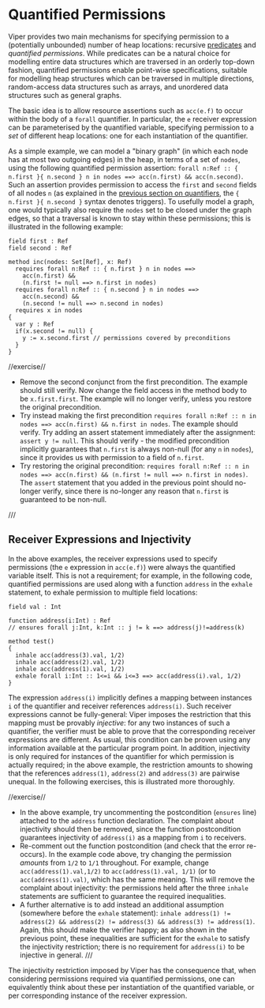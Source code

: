 # Quantified Permissions #

Viper provides two main mechanisms for specifying permission to a (potentially unbounded) number of heap locations: recursive [predicates](#predicates) and *quantified permissions*. While predicates can be a natural choice for modelling entire data structures which are traversed in an orderly top-down fashion, quantified permissions enable point-wise specifications, suitable for modelling heap structures which can be traversed in multiple directions, random-access data structures such as arrays, and unordered data structures such as general graphs.

The basic idea is to allow resource assertions such as `acc(e.f)` to occur within the body of a `forall` quantifier. In particular, the `e` receiver expression can be parameterised by the quantified variable, specifying permission to a *set* of different heap locations: one for each instantiation of the quantifier.

As a simple example, we can model a "binary graph" (in which each node has at most two outgoing edges) in the heap, in terms of a set of `nodes`, using the following quantified permission assertion: `forall n:Ref :: { n.first }{ n.second } n in nodes ==> acc(n.first) && acc(n.second)`. Such an assertion provides permission to access the `first` and `second` fields of all nodes `n` (as explained in the [previous section on quantifiers](#quantifiers), the `{ n.first }{ n.second }` syntax denotes triggers). To usefully model a graph, one would typically also require the `nodes` set to be closed under the graph edges, so that a traversal is known to stay within these permissions; this is illustrated in the following example:

```silver-runnable
field first : Ref
field second : Ref

method inc(nodes: Set[Ref], x: Ref)
  requires forall n:Ref :: { n.first } n in nodes ==> 
    acc(n.first) && 
    (n.first != null ==> n.first in nodes)
  requires forall n:Ref :: { n.second } n in nodes ==> 
    acc(n.second) && 
    (n.second != null ==> n.second in nodes)
  requires x in nodes
{
  var y : Ref
  if(x.second != null) {
    y := x.second.first // permissions covered by preconditions
  }
}
```

//exercise//

* Remove the second conjunct from the first precondition. The example should still verify. Now change the field access in the method body to be `x.first.first`. The example will no longer verify, unless you restore the original precondition.
* Try instead making the first precondition `requires forall n:Ref :: n in nodes ==> acc(n.first) && n.first in nodes`. The example should verify. Try adding an assert statement immediately after the assignment: `assert y != null`. This should verify - the modified precondition implicitly guarantees that `n.first` is always non-null (for any `n` in `nodes`), since it provides us with permission to a field of `n.first`.
* Try restoring the original precondition: `requires forall n:Ref :: n in nodes ==> acc(n.first) && (n.first != null ==> n.first in nodes)`. The `assert` statement that you added in the previous point should no-longer verify, since there is no-longer any reason that `n.first` is guaranteed to be non-null.

///

## Receiver Expressions and Injectivity ##

In the above examples, the receiver expressions used to specify permissions (the `e` expression in `acc(e.f)`) were always the quantified variable itself. This is not a requirement; for example, in the following code, quantified permissions are used along with a function `address` in the `exhale` statement, to exhale permission to multiple field locations:

```silver-runnable
field val : Int

function address(i:Int) : Ref
// ensures forall j:Int, k:Int :: j != k ==> address(j)!=address(k)

method test()
{
  inhale acc(address(3).val, 1/2)
  inhale acc(address(2).val, 1/2)
  inhale acc(address(1).val, 1/2)
  exhale forall i:Int :: 1<=i && i<=3 ==> acc(address(i).val, 1/2)
}
```

The expression `address(i)` implicitly defines a mapping between instances `i` of the quantifier and receiver references `address(i)`. Such receiver expressions cannot be fully-general: Viper imposes the restriction that this mapping must be provably *injective*: for any two instances of such a quantifier, the verifier must be able to prove that the corresponding receiver expressions are different. As usual, this condition can be proven using any information available at the particular program point. In addition, injectivity is only required for instances of the quantifier for which permission is actually required; in the above example, the restriction amounts to showing that the references `address(1)`, `address(2)` and `address(3)` are pairwise unequal. In the following exercises, this is illustrated more thoroughly.

//exercise//

* In the above example, try uncommenting the postcondition (`ensures` line) attached to the `address` function declaration. The complaint about injectivity should then be removed, since the function postcondition guarantees injectivity of `address(i)` as a mapping from `i` to receivers.
* Re-comment out the function postcondition (and check that the error re-occurs). In the example code above, try changing the permission <i>amounts</i> from `1/2` to `1/1` throughout. For example, change `acc(address(1).val,1/2)` to `acc(address(1).val, 1/1)` (or to `acc(address(1).val)`, which has the same meaning. This will remove the complaint about injectivity: the permissions held after the three `inhale` statements are sufficient to guarantee the required inequalities.
* A further alternative is to add instead an additional assumption (somewhere before the `exhale` statement):
 `inhale address(1) != address(2) && address(2) != address(3) && address(3) != address(1)`. Again, this should make the verifier happy; as also shown in the previous point, these inequalities are sufficient for the `exhale` to satisfy the injectivity restriction; there is no requirement for `address(i)` to be injective in general.
///

The injectivity restriction imposed by Viper has the consequence that, when considering permissions required via quantified permissions, one can equivalently think about these per instantiation of the quantified variable, or per corresponding instance of the receiver expression.
